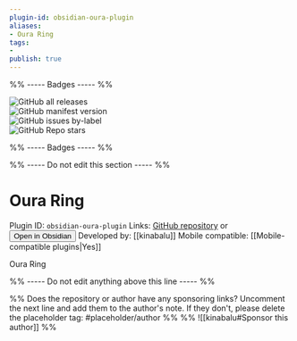 ```yaml
---
plugin-id: obsidian-oura-plugin
aliases:
- Oura Ring
tags: 
- 
publish: true
---
```


%% ----- Badges ----- %%

![GitHub all releases](https://img.shields.io/github/downloads/kinabalu/obsidian-oura-plugin/total?color=573E7A&logo=github&style=for-the-badge)   
![GitHub manifest version](https://img.shields.io/github/manifest-json/v/kinabalu/obsidian-oura-plugin?color=573E7A&logo=github&style=for-the-badge)   
![GitHub issues by-label](https://img.shields.io/github/issues/kinabalu/obsidian-oura-plugin/help%20wanted?color=573E7A&logo=github&style=for-the-badge)   
![GitHub Repo stars](https://img.shields.io/github/stars/kinabalu/obsidian-oura-plugin?color=573E7A&logo=github&style=for-the-badge)

%% ----- Badges ----- %%

%% ----- Do not edit this section ----- %%

# Oura Ring

Plugin ID: `obsidian-oura-plugin`
Links: [GitHub repository](https://github.com/kinabalu/obsidian-oura-plugin) or [<button id=HH>Open in Obsidian</button>](obsidian://goto-plugin?id=obsidian-oura-plugin)
Developed by: [[kinabalu]]
Mobile compatible: [[Mobile-compatible plugins|Yes]]

Oura Ring

%% ----- Do not edit anything above this line ----- %% 

%% Does the repository or author have any sponsoring links? Uncomment the next line and add them to the author's note. If they don't, please delete the placeholder tag: #placeholder/author %%
%% ![[kinabalu#Sponsor this author]] %%
